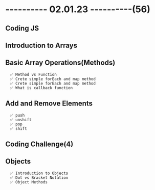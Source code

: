 # ---------- 02.01.23 ----------(56)

## Coding JS

## Introduction to Arrays

## Basic Array Operations(Methods)

      ✅ Method vs Function
      ✅ Crete simple forEach and map method
      ✅ Crete simple forEach and map method
      ✅ What is callback function

## Add and Remove Elements

      ✅ push
      ✅ unshift
      ✅ pop
      ✅ shift

## Coding Challenge(4)

## Objects

      ✅ Introduction to Objects
      ✅ Dot vs Bracket Notation
      ✅ Object Methods
